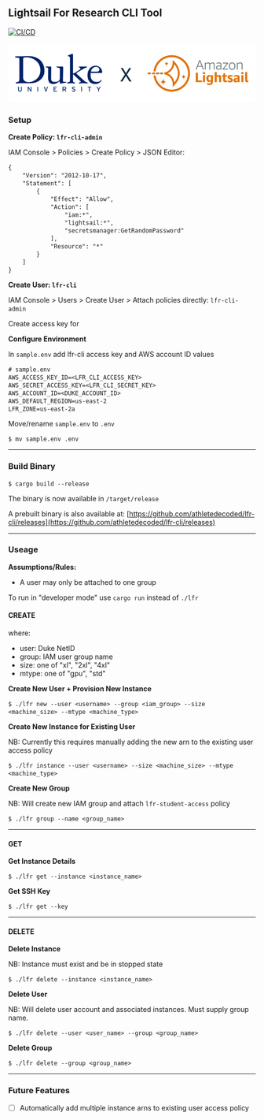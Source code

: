 ## Lightsail For Research CLI Tool

[![CI/CD](https://github.com/athletedecoded/lfr-cli/actions/workflows/cicd.yml/badge.svg)](https://github.com/athletedecoded/lfr-cli/actions/workflows/cicd.yml)


![image](banner.png)

### Setup

**Create Policy: `lfr-cli-admin`**

IAM Console > Policies > Create Policy > JSON Editor:

```
{
    "Version": "2012-10-17",
    "Statement": [
        {
            "Effect": "Allow",
            "Action": [
                "iam:*",
                "lightsail:*",
                "secretsmanager:GetRandomPassword"
            ],
            "Resource": "*"
        }
    ]
}
```

**Create User: `lfr-cli`**

IAM Console > Users > Create User > Attach policies directly: `lfr-cli-admin`

Create access key for 

**Configure Environment**

In `sample.env` add lfr-cli access key and AWS account ID values

```
# sample.env
AWS_ACCESS_KEY_ID=<LFR_CLI_ACCESS_KEY>
AWS_SECRET_ACCESS_KEY=<LFR_CLI_SECRET_KEY>
AWS_ACCOUNT_ID=<DUKE_ACCOUNT_ID>
AWS_DEFAULT_REGION=us-east-2
LFR_ZONE=us-east-2a
```

Move/rename `sample.env` to `.env`

```
$ mv sample.env .env
```

---

### Build Binary

```
$ cargo build --release
```

The binary is now available in `/target/release`

A prebuilt binary is also available at: [https://github.com/athletedecoded/lfr-cli/releases](https://github.com/athletedecoded/lfr-cli/releases)

---

### Useage

**Assumptions/Rules:**

* A user may only be attached to one group


To run in "developer mode" use `cargo run` instead of `./lfr`

#### CREATE

where:
* user: Duke NetID
* group: IAM user group name
* size: one of "xl", "2xl", "4xl"
* mtype: one of "gpu", "std"

**Create New User + Provision New Instance**

```
$ ./lfr new --user <username> --group <iam_group> --size <machine_size> --mtype <machine_type>
```

**Create New Instance for Existing User**

NB: Currently this requires manually adding the new arn to the existing user access policy

```
$ ./lfr instance --user <username> --size <machine_size> --mtype <machine_type>
```

**Create New Group**

NB: Will create new IAM group and attach `lfr-student-access` policy

```
$ ./lfr group --name <group_name>
```

--- 

#### GET

**Get Instance Details**

```
$ ./lfr get --instance <instance_name>
```

**Get SSH Key**

```
$ ./lfr get --key
```

--- 

#### DELETE

**Delete Instance**

NB: Instance must exist and be in stopped state

```
$ ./lfr delete --instance <instance_name>
```

**Delete User**

NB: Will delete user account and associated instances. Must supply group name.

```
$ ./lfr delete --user <user_name> --group <group_name>
```

**Delete Group**

```
$ ./lfr delete --group <group_name>
```

---

### Future Features

* [ ] Automatically add multiple instance arns to existing user access policy